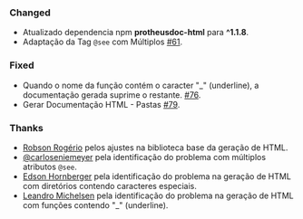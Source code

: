 ### Changed

- Atualizado dependencia npm **protheusdoc-html** para **^1.1.8**.
- Adaptação da Tag `@see` com Múltiplos [#61](https://github.com/AlencarGabriel/ProtheusDoc-VsCode/issues/61).

### Fixed

- Quando o nome da função contém o caracter "_" (underline), a documentação gerada suprime o restante. [#76](https://github.com/AlencarGabriel/ProtheusDoc-VsCode/issues/76).
- Gerar Documentação HTML - Pastas [#79](https://github.com/AlencarGabriel/ProtheusDoc-VsCode/issues/79).

### Thanks

- [Robson Rogério](https://github.com/robsonrosilva/) pelos ajustes na biblioteca base da geração de HTML.
- [@carloseniemeyer](https://github.com/carloseniemeyer) pela identificação do problema com múltiplos atributos `@see`.
- [Edson Hornberger](https://github.com/edhornberger) pela identificação do problema na geração de HTML com diretórios contendo caracteres especiais.
- [Leandro Michelsen](https://github.com/leandromichelsen) pela identificação do problema na geração de HTML com funções contendo "_" (underline).